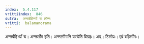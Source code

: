 ```yaml
---
index:  5.4.117
vrittiindex:  846
sutra:  अन्तर्बहिर्भ्यां च लोम्नः
vritti:  balamanorama 
---
```


अन्तर्बहिर्भ्यां च। अन्तर्लोम इति। अन्तर्लोमानि यस्येति विग्रहः। अप्। टिलोपः। एवं बहिर्लोमः। 

